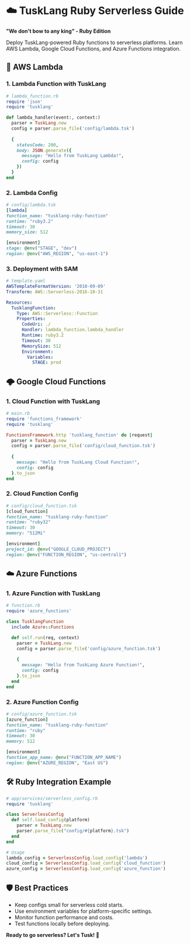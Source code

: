 # ☁️ TuskLang Ruby Serverless Guide

**"We don't bow to any king" - Ruby Edition**

Deploy TuskLang-powered Ruby functions to serverless platforms. Learn AWS Lambda, Google Cloud Functions, and Azure Functions integration.

## 🚀 AWS Lambda

### 1. Lambda Function with TuskLang
```ruby
# lambda_function.rb
require 'json'
require 'tusklang'

def lambda_handler(event:, context:)
  parser = TuskLang.new
  config = parser.parse_file('config/lambda.tsk')
  
  {
    statusCode: 200,
    body: JSON.generate({
      message: "Hello from TuskLang Lambda!",
      config: config
    })
  }
end
```

### 2. Lambda Config
```ruby
# config/lambda.tsk
[lambda]
function_name: "tusklang-ruby-function"
runtime: "ruby3.2"
timeout: 30
memory_size: 512

[environment]
stage: @env("STAGE", "dev")
region: @env("AWS_REGION", "us-east-1")
```

### 3. Deployment with SAM
```yaml
# template.yaml
AWSTemplateFormatVersion: '2010-09-09'
Transform: AWS::Serverless-2016-10-31

Resources:
  TusklangFunction:
    Type: AWS::Serverless::Function
    Properties:
      CodeUri: ./
      Handler: lambda_function.lambda_handler
      Runtime: ruby3.2
      Timeout: 30
      MemorySize: 512
      Environment:
        Variables:
          STAGE: prod
```

## 🌩️ Google Cloud Functions

### 1. Cloud Function with TuskLang
```ruby
# main.rb
require 'functions_framework'
require 'tusklang'

FunctionsFramework.http 'tusklang_function' do |request|
  parser = TuskLang.new
  config = parser.parse_file('config/cloud_function.tsk')
  
  {
    message: "Hello from TuskLang Cloud Function!",
    config: config
  }.to_json
end
```

### 2. Cloud Function Config
```ruby
# config/cloud_function.tsk
[cloud_function]
function_name: "tusklang-ruby-function"
runtime: "ruby32"
timeout: 30
memory: "512Mi"

[environment]
project_id: @env("GOOGLE_CLOUD_PROJECT")
region: @env("FUNCTION_REGION", "us-central1")
```

## ☁️ Azure Functions

### 1. Azure Function with TuskLang
```ruby
# function.rb
require 'azure_functions'

class TusklangFunction
  include Azure::Functions

  def self.run(req, context)
    parser = TuskLang.new
    config = parser.parse_file('config/azure_function.tsk')
    
    {
      message: "Hello from TuskLang Azure Function!",
      config: config
    }.to_json
  end
end
```

### 2. Azure Function Config
```ruby
# config/azure_function.tsk
[azure_function]
function_name: "tusklang-ruby-function"
runtime: "ruby"
timeout: 30
memory: 512

[environment]
function_app_name: @env("FUNCTION_APP_NAME")
region: @env("AZURE_REGION", "East US")
```

## 🛠️ Ruby Integration Example
```ruby
# app/services/serverless_config.rb
require 'tusklang'

class ServerlessConfig
  def self.load_config(platform)
    parser = TuskLang.new
    parser.parse_file("config/#{platform}.tsk")
  end
end

# Usage
lambda_config = ServerlessConfig.load_config('lambda')
cloud_config = ServerlessConfig.load_config('cloud_function')
azure_config = ServerlessConfig.load_config('azure_function')
```

## 🛡️ Best Practices
- Keep configs small for serverless cold starts.
- Use environment variables for platform-specific settings.
- Monitor function performance and costs.
- Test functions locally before deploying.

**Ready to go serverless? Let's Tusk! 🚀** 
